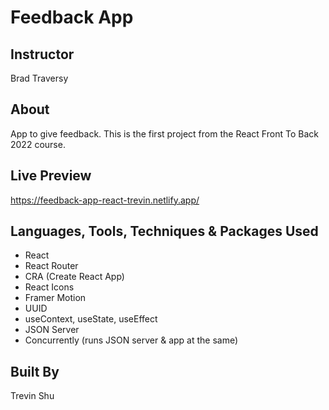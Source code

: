 # Feedback App

## Instructor

Brad Traversy

## About

App to give feedback. This is the first project from the React Front To Back 2022 course.

## Live Preview

https://feedback-app-react-trevin.netlify.app/

## Languages, Tools, Techniques & Packages Used

- React
- React Router
- CRA (Create React App)
- React Icons
- Framer Motion
- UUID
- useContext, useState, useEffect
- JSON Server
- Concurrently (runs JSON server & app at the same)

## Built By

Trevin Shu
